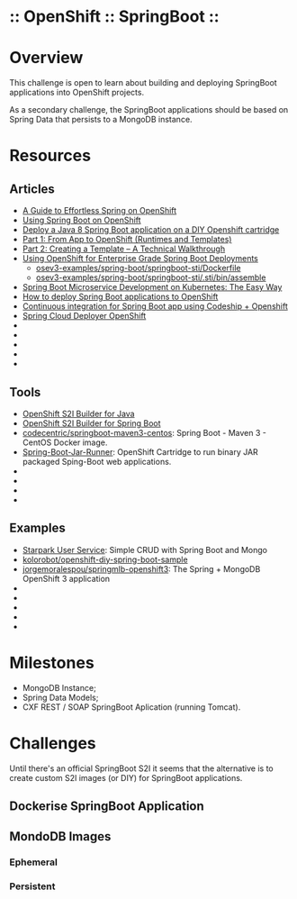 ﻿:: OpenShift :: SpringBoot ::
=============================

# Overview

This challenge is open to learn about building and deploying SpringBoot applications into OpenShift projects.

As a secondary challenge, the SpringBoot applications should be based on Spring Data that persists to a MongoDB instance.

# Resources

## Articles

- [A Guide to Effortless Spring on OpenShift](https://blog.openshift.com/a-guide-to-effortless-spring-on-openshift/)
- [Using Spring Boot on OpenShift](https://blog.openshift.com/using-spring-boot-on-openshift/)
- [Deploy a Java 8 Spring Boot application on a DIY Openshift cartridge](http://fabiomaffioletti.me/blog/2015/12/09/openshift-diy-java-8-spring-boot/)
- [Part 1: From App to OpenShift (Runtimes and Templates)](https://blog.openshift.com/part-1-from-app-to-openshift-runtimes-and-templates/)
- [Part 2: Creating a Template – A Technical Walkthrough](https://blog.openshift.com/part-2-creating-a-template-a-technical-walkthrough/)
- [Using OpenShift for Enterprise Grade Spring Boot Deployments](https://blog.openshift.com/using-openshift-enterprise-grade-spring-boot-deployments/)
    - [osev3-examples/spring-boot/springboot-sti/Dockerfile](https://github.com/jorgemoralespou/osev3-examples/blob/master/spring-boot/springboot-sti/Dockerfile)
    - [osev3-examples/spring-boot/springboot-sti/.sti/bin/assemble](https://github.com/jorgemoralespou/osev3-examples/blob/master/spring-boot/springboot-sti/.sti/bin/assemble)
- [Spring Boot Microservice Development on Kubernetes: The Easy Way](http://blog.christianposta.com/microservices/spring-boot-microservice-development-on-kubernetes-the-easy-way/)
- [How to deploy Spring Boot applications to OpenShift](https://blog.codecentric.de/en/2016/03/deploy-spring-boot-applications-openshift/)
- [Continuous integration for Spring Boot app using Codeship + Openshift](http://not4j.com/continius-integratio-of-spring-boot-app-using-codeship-openshift-2/)
- [Spring Cloud Deployer OpenShift](https://blog.switchbit.io/spring-cloud-deployer-openshift/)
- []()
- []()
- []()
- []()
- []()

## Tools

- [OpenShift S2I Builder for Java](https://github.com/jorgemoralespou/s2i-java)
- [OpenShift S2I Builder for Spring Boot](https://github.com/jorgemoralespou/osev3-examples/tree/master/spring-boot/springboot-sti)
- [codecentric/springboot-maven3-centos](https://github.com/codecentric/springboot-maven3-centos): Spring Boot - Maven 3 - CentOS Docker image.
- [Spring-Boot-Jar-Runner](https://bitbucket.org/markus_ebenhoeh/openshift-cartridge-spring-boot-jar-runner): OpenShift Cartridge to run binary JAR packaged Sping-Boot web applications.
- []()
- []()
- []()
- []()

## Examples

- [Starpark User Service](https://github.com/davgordo/starpark-users): Simple CRUD with Spring Boot and Mongo
- [kolorobot/openshift-diy-spring-boot-sample](https://github.com/kolorobot/openshift-diy-spring-boot-sample)
- [jorgemoralespou/springmlb-openshift3](https://github.com/jorgemoralespou/springmlb-openshift3): The Spring + MongoDB OpenShift 3 application
- []()
- []()
- []()
- []()
- []()

# Milestones

- MongoDB Instance;
- Spring Data Models;
- CXF REST / SOAP SpringBoot Aplication (running Tomcat).

# Challenges

Until there's an official SpringBoot S2I it seems that the alternative is to create custom S2I images (or DIY) for SpringBoot applications.

## Dockerise SpringBoot Application

## MondoDB Images

### Ephemeral

### Persistent
